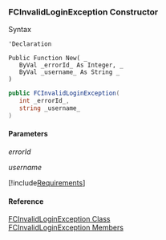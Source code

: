 ﻿### FCInvalidLoginException Constructor

Syntax

```vbnet
'Declaration

Public Function New( _
   ByVal _errorId_ As Integer, _
   ByVal _username_ As String _
)
```

```csharp
public FCInvalidLoginException( 
   int _errorId_,
   string _username_
)
```

#### Parameters

_errorId_

_username_

[!include[Requirements](../partials/requirements.md)]

#### Reference

[FCInvalidLoginException Class](fcSDK~FChoice.Foundation.FCInvalidLoginException.md)  
[FCInvalidLoginException Members](fcSDK~FChoice.Foundation.FCInvalidLoginException_members.md)